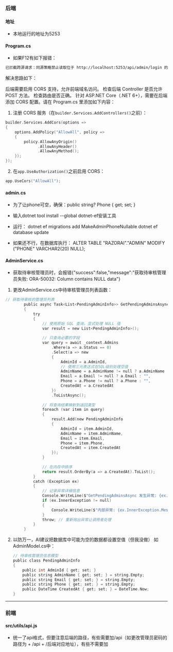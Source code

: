 ### 后端
#### 地址
- 本地运行的地址为5253
#### Program.cs
- 如果F12有如下报错：

```bash
已拦截跨源请求：同源策略禁止读取位于 http://localhost:5253/api/admin/login 的远程资源。（原因：CORS 请求未能成功）。状态码：(null)
```

解决思路如下：

后端需要启用 CORS 支持，允许前端域名访问。
检查后端 Controller 是否允许 POST 方法。
检查路由是否正确。
针对 ASP.NET Core（.NET 6+），需要在后端添加 CORS 配置。请在 Program.cs 里添加如下内容：

1. 注册 CORS 服务（在`builder.Services.AddControllers()`之前）：

```c
builder.Services.AddCors(options =>
{
    options.AddPolicy("AllowAll", policy =>
    {
        policy.AllowAnyOrigin()
              .AllowAnyHeader()
              .AllowAnyMethod();
    });
});
```
2. 在`app.UseAuthorization()`之前启用 CORS：

```c
app.UseCors("AllowAll");
```

#### admin.cs
- 为了让phone可空，确保：public string? Phone { get; set; }
- 输入dotnet tool install --global dotnet-ef安装工具
- 运行：
dotnet ef migrations add MakeAdminPhoneNullable
dotnet ef database update

- 如果还不行，在数据库执行：
ALTER TABLE "RAZORAI"."ADMIN" MODIFY ("PHONE" VARCHAR2(20) NULL);

#### AdminService.cs
- 获取待审核管理员时，会报错{"success":false,"message":"获取待审核管理员失败: ORA-50032: Column contains NULL data"}

1. 更改AdminService.cs中待审核管理员列表函数：
```c
// 获取待审核的管理员列表
        public async Task<List<PendingAdminInfo>> GetPendingAdminsAsync()
        {
            try
            {
                // 使用原始 SQL 查询，显式处理 NULL 值
                var result = new List<PendingAdminInfo>();
                
                // 只查询必要的字段
                var query = await _context.Admins
                    .Where(a => a.Status == 0)
                    .Select(a => new 
                    {
                        AdminId = a.AdminId,
                        // 使用三元表达式在SQL级别处理空值
                        AdminName = a.AdminName != null ? a.AdminName : "",
                        Email = a.Email != null ? a.Email : "",
                        Phone = a.Phone != null ? a.Phone : "",
                        CreatedAt = a.CreatedAt
                    })
                    .ToListAsync();
                
                // 将查询结果映射到返回类型
                foreach (var item in query)
                {
                    result.Add(new PendingAdminInfo
                    {
                        AdminId = item.AdminId,
                        AdminName = item.AdminName,
                        Email = item.Email,
                        Phone = item.Phone,
                        CreatedAt = item.CreatedAt
                    });
                }
                
                // 在内存中排序
                return result.OrderBy(a => a.CreatedAt).ToList();
            }
            catch (Exception ex)
            {
                // 记录异常详细信息
                Console.WriteLine($"GetPendingAdminsAsync 发生异常: {ex.Message}");
                if (ex.InnerException != null)
                {
                    Console.WriteLine($"内部异常: {ex.InnerException.Message}");
                }
                throw; // 重新抛出异常让调用者处理
            }
        }
```

2. 以防万一，AI建议把数据库中可能为空的数据都设置空值（但我没做） 
    如AdminModel.cs中：
    ```c
    // 待审核管理员信息模型
    public class PendingAdminInfo
    {
        public int AdminId { get; set; }
        public string AdminName { get; set; } = string.Empty;
        public string Email { get; set; } = string.Empty;
        public string Phone { get; set; } = string.Empty;
        public DateTime CreatedAt { get; set; } = DateTime.Now;
    }
    ```

---

### 前端
#### src/utils/api.js
- 统一了api格式，但要注意后端的路径，有些需要加/api（如更改管理员密码的路径为<baseAdminApi> + /api + /后端对应地址），有些不需要加